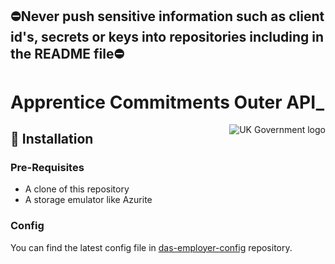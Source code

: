 ## ⛔Never push sensitive information such as client id's, secrets or keys into repositories including in the README file⛔

# Apprentice Commitments Outer API_

<img src="https://avatars.githubusercontent.com/u/9841374?s=200&v=4" align="right" alt="UK Government logo">

## 🚀 Installation

### Pre-Requisites
* A clone of this repository
* A storage emulator like Azurite

### Config

You can find the latest config file in [das-employer-config](https://github.com/SkillsFundingAgency/das-employer-config/blob/master/das-apim-endpoints/SFA.DAS.AdminAan.OuterApi.json) repository.